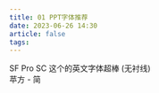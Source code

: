 ```yaml
---
title: 01 PPT字体推荐
date: 2023-06-26 14:30
article: false
tags:
---
```


SF Pro SC 这个的英文字体超棒 (无衬线)  
苹方 - 简
